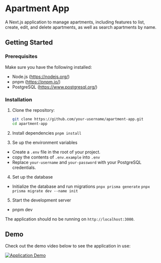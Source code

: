 # Apartment App

A Next.js application to manage apartments, including features to list, create, edit, and delete apartments, as well as search apartments by name.

## Getting Started

### Prerequisites

Make sure you have the following installed:

- Node.js (https://nodejs.org/)
- pnpm (https://pnpm.io/)
- PostgreSQL (https://www.postgresql.org/)

### Installation

1. Clone the repository:

   ```bash
   git clone https://github.com/your-username/apartment-app.git
   cd apartment-app
   ```

2. Install dependencies
   `pnpm install`

3. Se up the environment variables

- Create a `.env` file in the root of your project.
- copy the contents of `.env.example` into `.env`
- Replace `your-username` and `your-password` with your PostgreSQL credentials.

4. Set up the database

- Initialize the database and run migrations
  `pnpx prisma generate`
  `pnpx prisma migrate dev --name init`

5. Start the development server

- pnpm dev

The application should no be running on `http://localhost:3000`.

## Demo

Check out the demo video below to see the application in use:

[![Application Demo](https://www.loom.com/share/529f984ccbfb4b58b3937f115580c8b1)](https://www.loom.com/share/529f984ccbfb4b58b3937f115580c8b1)
